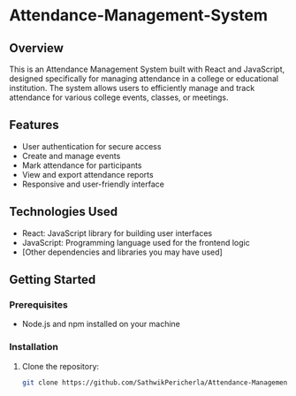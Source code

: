 # Attendance-Management-System

## Overview

This is an Attendance Management System built with React and JavaScript, designed specifically for managing attendance in a college or educational institution. The system allows users to efficiently manage and track attendance for various college events, classes, or meetings.

## Features

- User authentication for secure access
- Create and manage events
- Mark attendance for participants
- View and export attendance reports
- Responsive and user-friendly interface

## Technologies Used

- React: JavaScript library for building user interfaces
- JavaScript: Programming language used for the frontend logic
- [Other dependencies and libraries you may have used]

## Getting Started

### Prerequisites

- Node.js and npm installed on your machine

### Installation

1. Clone the repository:

   ```bash
   git clone https://github.com/SathwikPericherla/Attendance-Management-System.git
